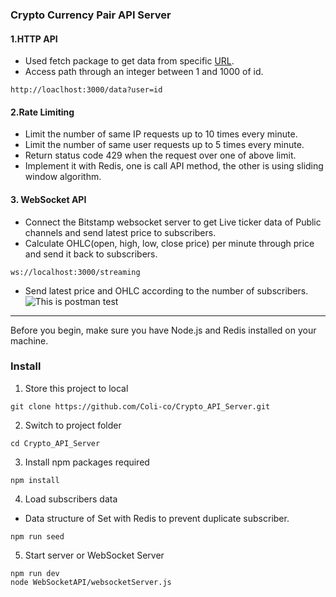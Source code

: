 ### Crypto Currency Pair API Server

#### 1.HTTP API

- Used fetch package to get data from specific [URL](https://hacker-news.firebaseio.com/v0/topstories.json?print=pretty).
- Access path through an integer between 1 and 1000 of id.

```
http://loaclhost:3000/data?user=id
```

#### 2.Rate Limiting

- Limit the number of same IP requests up to 10 times every minute.
- Limit the number of same user requests up to 5 times every minute.
- Return status code 429 when the request over one of above limit.
- Implement it with Redis, one is call API method, the other is using sliding window algorithm.

#### 3. WebSocket API

- Connect the Bitstamp websocket server to get Live ticker data of Public channels and send latest price to subscribers.
- Calculate OHLC(open, high, low, close price) per minute through price and send it back to subscribers.

```
ws://localhost:3000/streaming
```

- Send latest price and OHLC according to the number of subscribers.
  ![This is postman test](https://colicontainer.s3.ap-northeast-1.amazonaws.com/firstFolder/Crypto_API_Server.gif)

---

Before you begin, make sure you have Node.js and Redis installed on your machine.

### Install

1. Store this project to local

```
git clone https://github.com/Coli-co/Crypto_API_Server.git
```

2. Switch to project folder

```
cd Crypto_API_Server
```

3. Install npm packages required

```
npm install
```

4. Load subscribers data

- Data structure of Set with Redis to prevent duplicate subscriber.

```
npm run seed
```

5. Start server or WebSocket Server

```
npm run dev
node WebSocketAPI/websocketServer.js
```
